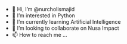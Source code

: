 - 👋 Hi, I’m @nurcholismajid
- 👀 I’m interested in Python
- 🌱 I’m currently learning Artificial Intelligence
- 💞️ I’m looking to collaborate on Nusa Impact
- 📫 How to reach me ...

<!---
nurcholismajid/nurcholismajid is a ✨ special ✨ repository because its `README.md` (this file) appears on your GitHub profile.
You can click the Preview link to take a look at your changes.
--->

